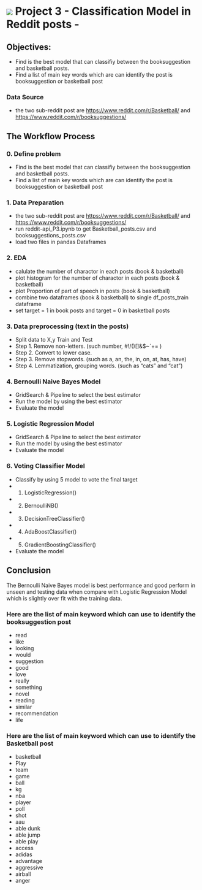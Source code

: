 # ![](https://ga-dash.s3.amazonaws.com/production/assets/logo-9f88ae6c9c3871690e33280fcf557f33.png) Project 3 - Classification Model in Reddit posts -


## Objectives:
- Find is the best model that can classifiy between the booksuggestion and basketball posts.
- Find a list of main key words which are can identify the post is booksuggestion or basketball post

### Data Source

- the two sub-reddit post are https://www.reddit.com/r/Basketball/ and https://www.reddit.com/r/booksuggestions/

## The Workflow Process

### 0. Define problem
- Find is the best model that can classifiy between the booksuggestion and basketball posts.
- Find a list of main key words which are can identify the post is booksuggestion or basketball post

### 1. Data Preparation
- the two sub-reddit post are https://www.reddit.com/r/Basketball/ and https://www.reddit.com/r/booksuggestions/
- run reddit-api_P3.ipynb to get Basketball_posts.csv and booksuggestions_posts.csv
- load two files in pandas Dataframes

### 2. EDA 
- calulate the number of charactor in each posts (book & basketball)
- plot histogram for the number of charactor in each posts (book & basketball)
- plot Proportion of part of speech in posts (book & basketball)
- combine two dataframes (book & basketball) to single df_posts_train dataframe
- set target = 1 in book posts and target = 0 in basketball posts

### 3. Data preprocessing (text in the posts)
- Split data to X,y Train and Test
- Step 1. Remove non-letters. (such number, #!/()[]&$~`+= )
- Step 2. Convert to lower case.
- Step 3. Remove stopwords. (such as a, an, the, in, on, at, has, have)
- Step 4. Lemmatization, grouping words. (such as “cats” and “cat”)


### 4. Bernoulli Naive Bayes Model
- GridSearch & Pipeline to select the best estimator
- Run the model by using the best estimator
- Evaluate the model

### 5. Logistic Regression Model
- GridSearch & Pipeline to select the best estimator
- Run the model by using the best estimator
- Evaluate the model

### 6. Voting Classifier Model
- Classify by using 5 model to vote the final target
- 1. LogisticRegression()
- 2. BernoulliNB()
- 3. DecisionTreeClassifier()
- 4. AdaBoostClassifier()
- 5. GradientBoostingClassifier()
- Evaluate the model




## Conclusion 

The Bernoulli Naive Bayes model is best performance and good perform in unseen and testing data when compare with Logistic Regression Model which is slightly over fit with the training data.

### Here are the list of main keyword which can use to identify the booksuggestion post 
- read
- like
- looking
- would
- suggestion
- good
- love
- really
- something
- novel
- reading
- similar
- recommendation
- life

### Here are the list of main keyword which can use to identify the Basketball post 
- basketball
- Play
- team
- game
- ball
- kg
- nba
- player
- poll
- shot
- aau
- able dunk
- able jump 
- able play 
- access 
- adidas 
- advantage
- aggressive
- airball 
- anger
